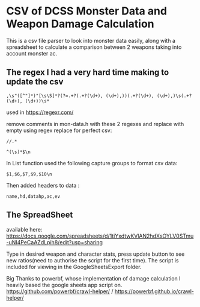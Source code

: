 ﻿# CSV of DCSS Monster Data and Weapon Damage Calculation

This is a csv file parser to look into monster data easily, along with a spreadsheet to calculate a comparison between 2 weapons taking into account monster ac.

## The regex I had a very hard time making to update the csv
`,\s"([^"]*)"[\s\S]*?(?=.+?(.+?(\d+), (\d+),))(.+?(\d+), (\d+),)\s(.+?(\d+), (\d+))\s*`

used in https://regexr.com/

remove comments in mon-data.h with these 2 regexes and replace with empty using regex replace for perfect csv:

`//.*`

`^(\s)*$\n`

In List function used the following capture groups to format csv data:

`$1,$6,$7,$9,$10\n`

Then added headers to data :

`name,hd,datahp,ac,ev`

## The SpreadSheet

available here: https://docs.google.com/spreadsheets/d/1tiYxdtwKVlAN2hdXsOYLV0STmu-uNI4PeCaAZdLpih8/edit?usp=sharing

Type in desired weapon and character stats, press update button to see new ratios(need to authorise the script for the first time). The script is included for viewing in the GoogleSheetsExport folder.

Big Thanks to powerbf, whose implementation of damage calculation I heavily based the google sheets app script on. https://github.com/powerbf/crawl-helper/ / https://powerbf.github.io/crawl-helper/
